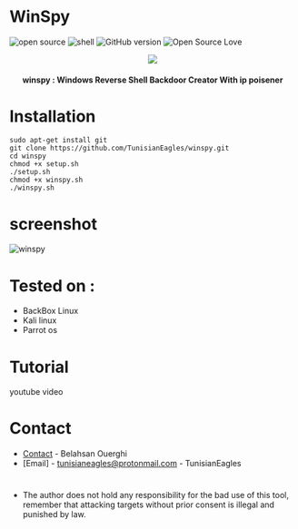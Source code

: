 # WinSpy
![open source](https://badges.frapsoft.com/os/v1/open-source.svg?v=102)
![shell](https://img.shields.io/badge/Shell-2.1-green.svg)
![GitHub version](https://img.shields.io/badge/winspy-1.0-orange.svg)
![Open Source Love](https://badges.frapsoft.com/os/mit/mit.svg?v=102)
<p align="center"><img src="https://raw.githubusercontent.com/TunisianEagles/winspy/master/screenshot/win.png"></p>
<h4 align="center">
winspy : Windows Reverse Shell Backdoor Creator With ip poisener
 </h4>
 
# Installation
```
sudo apt-get install git
git clone https://github.com/TunisianEagles/winspy.git
cd winspy
chmod +x setup.sh
./setup.sh
chmod +x winspy.sh
./winspy.sh
```
# screenshot

![winspy](https://raw.githubusercontent.com/TunisianEagles/winspy/master/screenshot/wins.png)

# Tested on :
* BackBox Linux
* Kali linux
* Parrot os
# Tutorial
youtube video
# Contact
* [Contact](https://www.facebook.com/ouerghi.belahsan) - Belahsan Ouerghi
* [Email] - tunisianeagles@protonmail.com - TunisianEagles
#
* The author does not hold any responsibility for the bad use of this tool, remember that attacking targets without prior consent is illegal and punished by law.
